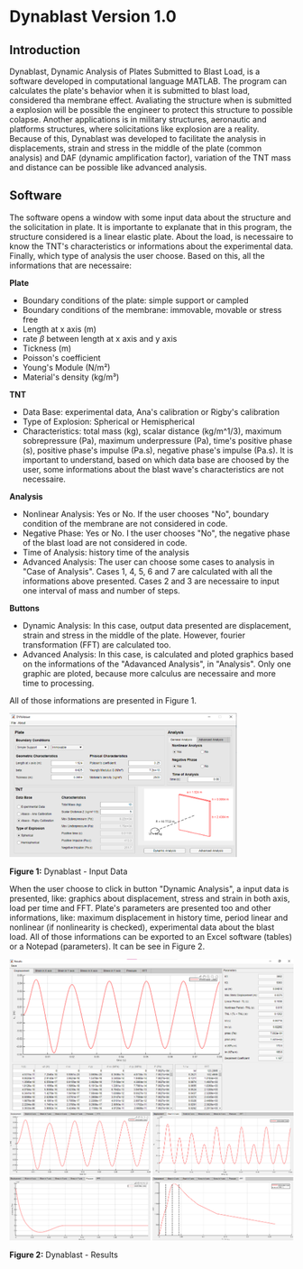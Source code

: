 # Dynablast Version 1.0

## Introduction

Dynablast, Dynamic Analysis of Plates Submitted to Blast Load,  is a software developed in computational language MATLAB. The program can calculates the plate's behavior when it is submitted to blast load, considered tha membrane effect. Avaliating the structure when is submitted a explosion will be possible the engineer to protect this structure to possible colapse. Another applications is in military structures, aeronautic and platforms structures, where solicitations like explosion are a reality.
Because of this, Dynablast was developed to facilitate the analysis in displacements, strain and stress in the middle of the plate (common analysis) and DAF (dynamic amplification factor), variation of the TNT mass and distance can be possible like advanced analysis.

## Software

The software opens a window with some input data about the structure and the solicitation in plate. It is importante to explanate that in this program, the structure considered is a linear elastic plate. About the load, is necessaire to know the TNT's characteristics or informations about the experimental data. Finally, which type of analysis the user choose. Based on this, all the informations that are necessaire:

<b>Plate</b>

* Boundary conditions of the plate: simple support or campled
* Boundary conditions of the membrane: immovable, movable or stress free
* Length at x axis (m)
* rate <i>&beta;</i> between length at x axis and y axis 
* Tickness (m)
* Poisson's coefficient
* Young's Module (N/m²)
* Material's density (kg/m³)

<b>TNT</b>
* Data Base: experimental data, Ana's calibration or Rigby's calibration
* Type of Explosion: Spherical or Hemispherical
* Characteristics: total mass (kg), scalar distance (kg/m^1/3), maximum sobrepressure (Pa), maximum underpressure (Pa), time's positive phase (s), positive phase's impulse (Pa.s), negative phase's impulse (Pa.s). It is important to understand, based on which data base are choosed by the user, some informations about the blast wave's characteristics are not necessaire.

<b>Analysis</b>
* Nonlinear Analysis: Yes or No. If the user chooses "No", boundary condition of the membrane are not considered in code.
* Negative Phase: Yes or No. I the user chooses "No", the negative phase of the blast load are not considered in code.
* Time of Analysis: history time of the analysis
* Advanced Analysis: The user can choose some cases to analysis in "Case of Analysis". Cases 1, 4, 5, 6 and 7 are calculated with all the informations above presented. Cases 2 and 3 are necessaire to input one interval of mass and number of steps. 

<b>Buttons</b>
* Dynamic Analysis: In this case, output data presented are displacement, strain and stress in the middle of the plate. However, fourier transformation (FFT) are calculated too.
* Advanced Analysis: In this case, is calculated and ploted graphics based on the informations of the "Adavanced Analysis", in "Analysis". Only one graphic are ploted, because more calculus are necessaire and more time to processing.

All of those informations are presented in Figure 1.

<div>
<img src="Figures/Dyna - 01.png" width="80%">
</div>
<p>
 <b>Figure 1:</b> Dynablast - Input Data 
</p>

When the user choose to click in button "Dynamic Analysis", a input data is presented, like: graphics about displacement, stress and strain in both axis, load per time and FFT. Plate's parameters are presented too and other informations, like: maximum displacement in history time, period linear and nonlinear (if nonlinearity is checked), experimental data about the blast load. All of those informations can be exported to an Excel software (tables) or a Notepad (parameters). It can be see in Figure 2.

<div>
<img src="Figures/Dyna - 02.png" width="100%">
</div>


<div>
<img src="Figures/Dyna - 03.png" width="100%">
</div>
<p>
 <b>Figure 2:</b> Dynablast - Results
</p>
